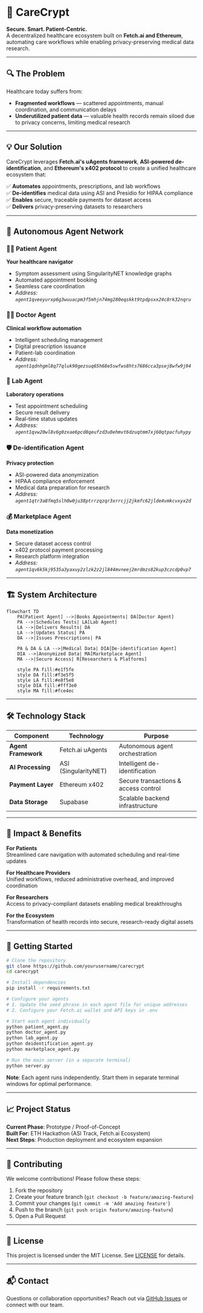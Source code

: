 # 🏥 CareCrypt  

**Secure. Smart. Patient-Centric.**  
A decentralized healthcare ecosystem built on **Fetch.ai and Ethereum**, automating care workflows while enabling privacy-preserving medical data research.

---

## 🔍 The Problem  

Healthcare today suffers from:
- **Fragmented workflows** — scattered appointments, manual coordination, and communication delays
- **Underutilized patient data** — valuable health records remain siloed due to privacy concerns, limiting medical research

---

## 💡 Our Solution  

CareCrypt leverages **Fetch.ai's uAgents framework**, **ASI-powered de-identification**, and **Ethereum's x402 protocol** to create a unified healthcare ecosystem that:

✅ **Automates** appointments, prescriptions, and lab workflows  
✅ **De-identifies** medical data using ASI and Presidio for HIPAA compliance  
✅ **Enables** secure, traceable payments for dataset access  
✅ **Delivers** privacy-preserving datasets to researchers  

---

## 🤖 Autonomous Agent Network  

### 🧑‍⚕️ Patient Agent  
**Your healthcare navigator**
- Symptom assessment using SingularityNET knowledge graphs
- Automated appointment booking
- Seamless care coordination
- *Address: `agent1qveeyurxp6g3wuuacpm3f5mhjn74mg280eqskkt9tpdpsxx24c8rk32nqru`*

### 👨‍⚕️ Doctor Agent  
**Clinical workflow automation**
- Intelligent scheduling management
- Digital prescription issuance
- Patient-lab coordination
- *Address: `agent1qdnhgml8q77qluk98gezsuq65h68e5swfws8hts7686cca3psej8wfw9j94`*

### 🔬 Lab Agent  
**Laboratory operations**
- Test appointment scheduling
- Secure result delivery
- Real-time status updates
- *Address: `agent1qvw20wl8v6g0zxae6pcd8qeufzd3u0ehmvt6dzuqtmm7xj60qtpacfuhypy`*

### 🛡️ De-identification Agent
**Privacy protection**
- ASI-powered data anonymization
- HIPAA compliance enforcement
- Medical data preparation for research
- *Address: `agent1qtr3a8fmq5slh0w0ju38ptrrzqzqr3xrrcjj2jkmfc62jlde4vmkcvxyx2d`*

### 💰 Marketplace Agent 
**Data monetization**
- Secure dataset access control
- x402 protocol payment processing
- Research platform integration
- *Address: `agent1qv6k5kj9535a3yaxuy2zlzk2z2jl844mvneej2mrdmzs82kup3czcdp0vp7`*

---

## 🏗️ System Architecture

```mermaid
flowchart TD
    PA[Patient Agent] -->|Books Appointments| DA[Doctor Agent]
    PA -->|Schedules Tests| LA[Lab Agent]
    LA -->|Delivers Results| DA
    LA -->|Updates Status| PA
    DA -->|Issues Prescriptions| PA

    PA & DA & LA -->|Medical Data| DIA[De-identification Agent]
    DIA -->|Anonymized Data| MA[Marketplace Agent]
    MA -->|Secure Access| R[Researchers & Platforms]

    style PA fill:#e1f5fe
    style DA fill:#f3e5f5
    style LA fill:#e8f5e8
    style DIA fill:#fff3e0
    style MA fill:#fce4ec
```

---

## 🛠️ Technology Stack

| **Component** | **Technology** | **Purpose** |
|---------------|----------------|-------------|
| **Agent Framework** | Fetch.ai uAgents | Autonomous agent orchestration |
| **AI Processing** | ASI (SingularityNET) | Intelligent de-identification |
| **Payment Layer** | Ethereum x402 | Secure transactions & access control |
| **Data Storage** | Supabase | Scalable backend infrastructure |

---

## 🌟 Impact & Benefits

**For Patients**  
Streamlined care navigation with automated scheduling and real-time updates

**For Healthcare Providers**  
Unified workflows, reduced administrative overhead, and improved coordination

**For Researchers**  
Access to privacy-compliant datasets enabling medical breakthroughs

**For the Ecosystem**  
Transformation of health records into secure, research-ready digital assets

---

## 🚀 Getting Started

```bash
# Clone the repository
git clone https://github.com/yourusername/carecrypt
cd carecrypt

# Install dependencies
pip install -r requirements.txt

# Configure your agents
# 1. Update the seed phrase in each agent file for unique addresses
# 2. Configure your Fetch.ai wallet and API keys in .env

# Start each agent individually
python patient_agent.py
python doctor_agent.py  
python lab_agent.py
python deidentification_agent.py
python marketplace_agent.py

# Run the main server (in a separate terminal)
python server.py
```

**Note**: Each agent runs independently. Start them in separate terminal windows for optimal performance.

---

## 📈 Project Status

**Current Phase**: Prototype / Proof-of-Concept  
**Built For**: ETH Hackathon (ASI Track, Fetch.ai Ecosystem)  
**Next Steps**: Production deployment and ecosystem expansion

---

## 🤝 Contributing

We welcome contributions! Please follow these steps:

1. Fork the repository
2. Create your feature branch (`git checkout -b feature/amazing-feature`)
3. Commit your changes (`git commit -m 'Add amazing feature'`)
4. Push to the branch (`git push origin feature/amazing-feature`)
5. Open a Pull Request

---

## 📄 License

This project is licensed under the MIT License. See [LICENSE](LICENSE) for details.

---

## 📬 Contact

Questions or collaboration opportunities? Reach out via [GitHub Issues](../../issues) or connect with our team.